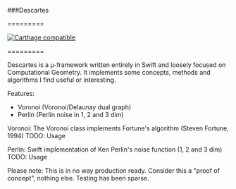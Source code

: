 ###Descartes

=========

[![Carthage compatible](https://img.shields.io/badge/Carthage-compatible-4BC51D.svg?style=flat)](https://github.com/Carthage/Carthage)

=========

Descartes is a µ-framework written entirely in Swift and loosely focused on Computational Geometry. It implements some concepts, methods and algorithms I find useful or interesting.

Features:
- Voronoi (Voronoi/Delaunay dual graph)
- Perlin (Perlin noise in 1, 2 and 3 dim)


Voronoi:
The Voronoi class implements Fortune's algorithm (Steven Fortune, 1994)
TODO: Usage

Perlin:
Swift implementation of Ken Perlin's noise function (1, 2 and 3 dim)
TODO: Usage

Please note: This is in no way production ready. Consider this a "proof of concept", nothing else. Testing has been sparse.
